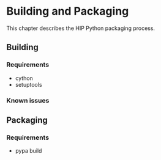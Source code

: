 # Building and Packaging

This chapter describes the HIP Python packaging process.

## Building

### Requirements

* cython
* setuptools

### Known issues

## Packaging

### Requirements

* pypa build